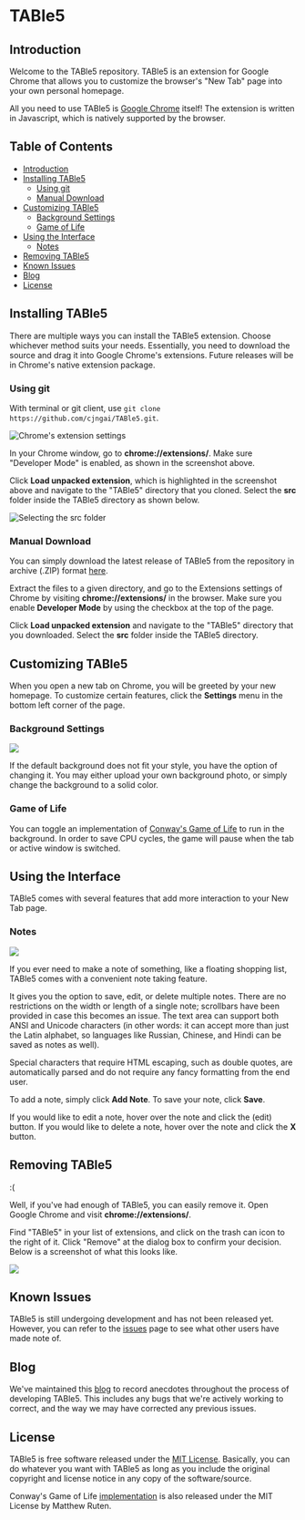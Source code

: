 # TABle5

## Introduction

Welcome to the TABle5 repository.  TABle5 is an extension for Google Chrome that allows you to customize the browser's "New Tab" page into your own personal homepage.

All you need to use TABle5 is [Google Chrome](https://www.google.com/chrome/browser/desktop/index.html) itself! The extension is written in Javascript, which is natively supported by the browser.

## Table of Contents

- [Introduction](#table5)
- [Installing TABle5](#installing-table5)
  - [Using git](#using-git)
  - [Manual Download](#manual-download)
- [Customizing TABle5](#customizing-table5)
  - [Background Settings](#background-settings)
  - [Game of Life](#game-of-life)
- [Using the Interface](#using-the-interface)
  - [Notes](#notes)
- [Removing TABle5](#removing-table5)
- [Known Issues](#known-issues)
- [Blog](#blog)
- [License](#license)

## Installing TABle5

There are multiple ways you can install the TABle5 extension.  Choose whichever method suits your needs.  Essentially, you need to download the source and drag it into Google Chrome's extensions.  Future releases will be in Chrome's native extension package.

### Using git

With terminal or git client, use `git clone https://github.com/cjngai/TABle5.git`.

![Chrome's extension settings](https://cloud.githubusercontent.com/assets/14128808/11644447/34d4288a-9d1a-11e5-803c-e6c3b8e2c436.png)

In your Chrome window, go to **chrome://extensions/**.  Make sure "Developer Mode" is enabled, as shown in the screenshot above.

Click **Load unpacked extension**, which is highlighted in the screenshot above and navigate to the "TABle5" directory that you cloned.  Select the **src** folder inside the TABle5 directory as shown below.

![Selecting the **src** folder](https://cloud.githubusercontent.com/assets/14128808/11644669/16fa89ce-9d1c-11e5-83b4-ec9d6e7bfde1.png)

### Manual Download

You can simply download the latest release of TABle5 from the repository in archive (.ZIP) format [here](https://github.com/cjngai/TABle5/archive/master.zip).

Extract the files to a given directory, and go to the Extensions settings of Chrome by visiting **chrome://extensions/** in the browser.  Make sure you enable **Developer Mode** by using the checkbox at the top of the page.

Click **Load unpacked extension** and navigate to the "TABle5" directory that you downloaded.  Select the **src** folder inside the TABle5 directory.

## Customizing TABle5

When you open a new tab on Chrome, you will be greeted by your new homepage.  To customize certain features, click the **Settings** menu in the bottom left corner of the page.

### Background Settings

![](https://cloud.githubusercontent.com/assets/14128808/11459085/47d67714-969c-11e5-86ed-5fd002c96ee5.png)

If the default background does not fit your style, you have the option of changing it.
You may either upload your own background photo, or simply change the background to a solid color.

### Game of Life

You can toggle an implementation of [Conway's Game of Life](https://en.wikipedia.org/wiki/Conway's_Game_of_Life) to run in the background.  In order to save CPU cycles, the game will pause when the tab or active window is switched.

## Using the Interface

TABle5 comes with several features that add more interaction to your New Tab page.

### Notes

![](https://cloud.githubusercontent.com/assets/14128808/11510090/d12b6ea4-982f-11e5-8733-075e37cb2ebc.png)

If you ever need to make a note of something, like a floating shopping list, TABle5 comes with a convenient note taking feature.

It gives you the option to save, edit, or delete multiple notes.  There are no restrictions on the width or length of a single note; scrollbars have been provided in case this becomes an issue.  The text area can support both ANSI and Unicode characters (in other words: it can accept more than just the Latin alphabet, so languages like Russian, Chinese, and Hindi can be saved as notes as well).  

Special characters that require HTML escaping, such as double quotes, are automatically parsed and do not require any fancy formatting from the end user.

To add a note, simply click **Add Note**.  To save your note, click **Save**.

If you would like to edit a note, hover over the note and click the (edit) button.  If you would like to delete a note, hover over the note and click the **X** button.

## Removing TABle5

:(

Well, if you've had enough of TABle5, you can easily remove it.  Open Google Chrome and visit **chrome://extensions/**.

Find "TABle5" in your list of extensions, and click on the trash can icon to the right of it.  Click "Remove" at the dialog box to confirm your decision.  Below is a screenshot of what this looks like.

![](https://cloud.githubusercontent.com/assets/14128808/11650499/a12a0c06-9d57-11e5-918f-ab82dde7fd81.png)

## Known Issues

TABle5 is still undergoing development and has not been released yet.  
However, you can refer to the [issues](https://github.com/cjngai/TABle5/issues) page to see what other users have made note of.

## Blog

We've maintained this [blog](https://rcos.io/projects/cjngai/TABle5/blog) to record anecdotes throughout the process of developing TABle5.  This includes any bugs that we're actively working to correct, and the way we may have corrected any previous issues.

## License

TABle5 is free software released under the [MIT License](https://tldrlegal.com/license/mit-license).  Basically, you can do whatever you want with TABle5 as long as you include the original copyright and license notice in any copy of the software/source.

Conway's Game of Life [implementation](https://github.com/nomatteus/conway-game-of-life-js) is also released under the MIT License by Matthew Ruten.


